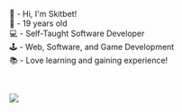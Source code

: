 👋 - Hi, I'm Skitbet!<br>🎂 - 19 years old<br>💻 - Self-Taught Software Developer<br>🕹️ - Web, Software, and Game Development<br>📚 - Love learning and gaining experience!

<br>

![](https://github-readme-stats.vercel.app/api/top-langs/?username=Skitbet&theme=cobalt&hide_border=false&include_all_commits=false&count_private=true&layout=compact)

